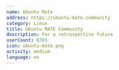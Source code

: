 ```yaml
---
name: Ubuntu Mate
address: https://ubuntu-mate.community
category: Linux
title: Ubuntu MATE Community
description: For a retrospective future
userCount: 8703
icon: ubuntu-mate.png
activity: medium
language: en
---
```

